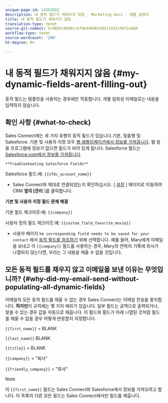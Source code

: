 ```yaml
---
unique-page-id: 14352602
description: 내 동적 필드가 채워지지 않음 - Marketing Docs - 제품 설명서
title: 내 동적 필드가 채워지지 않음
translation-type: tm+mt
source-git-commit: 5c9683c6b00ccbf9e9d606fd4513432c9872ad00
workflow-type: tm+mt
source-wordcount: '290'
ht-degree: 0%

---
```



# 내 동적 필드가 채워지지 않음 {#my-dynamic-fields-arent-filling-out}

동적 필드는 템플릿을 사용하는 경우에만 작동합니다. 개별 일회성 이메일로는 내용을 입력하지 않습니다.

## 확인 사항 {#what-to-check}

Sales Connect에는 세 가지 유형의 동적 필드가 있습니다.기본, 맞춤형 및 Salesforce. 기본 및 사용자 지정 모두 [웹 애플리케이션에서 정보를 가져옵니다](http://toutapp.com/login). 웹 응용 프로그램에 정보가 없으면 필드가 비어 있게 됩니다. Salesforce 필드는 [Salesforce.com에서 정보를 가져옵니다](http://salesforce.com).

`**Troubleshooting Salesforce Fields**`

Salesforce 필드:예: `{{sfdc_account_name}}`

* Sales Connect와 제대로 연결되었는지 확인하십시오. [ [설정](http://toutapp.com/next#settings) ] 페이지로 이동하여 CRM **옆의 [관리** ]를 클릭합니다.

**기본 및 사용자 지정 필드 문제 해결**

기본 필드 체크아웃:예: `{{company}}`

사용자 정의 필드 체크아웃:예: `{{custom_field_favorite_movie}}`

* 사용자 페이지 `he corresponding field needs to be saved for your contact` 에서 [동적 필드를 참조하기](http://toutapp.com/next#relationships) 위해 선택합니다. 예를 들어, Mary에게 이메일을 보내고 이 `{{company}}` 필드를 사용하는 경우, Mary의 연락처 기록에 회사가 나열되지 않는다면, 우리는 그 내용을 채울 수 없을 것입니다.

## 모든 동적 필드를 채우지 않고 이메일을 보낸 이유는 무엇입니까? {#why-did-my-email-send-without-populating-all-dynamic-fields}

이메일의 모든 동적 필드를 채울 수 없는 경우 Sales Connect는 이메일 전송을 중지합니다. **하지만**&#x200B;이 규칙에는 몇 가지 예외가 있습니다. 일부 필드는 공백으로 출력되거나, 찾을 수 있는 경우 값을 자동으로 채웁니다. 이 필드와 필드가 아래 나열된 것처럼 필드를 채울 수 없을 경우 어떻게 반응할지 지정합니다.

`{{first_name}}` = BLANK

`{{last_name}}` BLANK

`{{title}}` = BLANK

`{{company}}` = &quot;회사&quot;

`{{friendly_company}}` = &quot;회사&quot;

>[!NOTE]
>
>이 `{{first_name}}` 필드는 Sales Connect와 Salesforce에서 정보를 가져오려고 합니다. 이 목록의 다른 모든 필드는 Sales Connect에서만 필드를 채웁니다.

